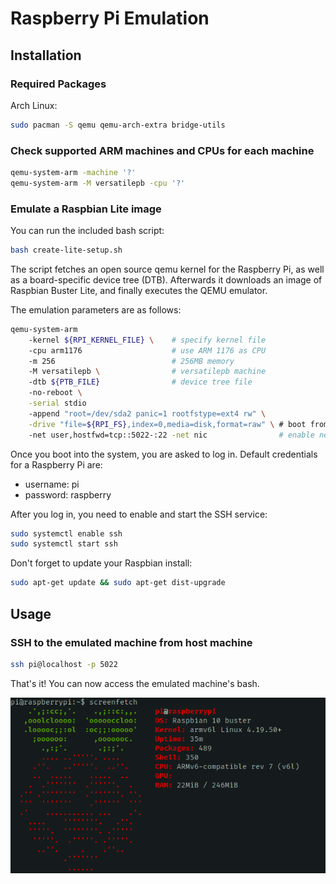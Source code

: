 # Raspberry Pi Emulation

## Installation

### Required Packages

Arch Linux:

```sh
sudo pacman -S qemu qemu-arch-extra bridge-utils
```

### Check supported ARM machines and CPUs for each machine

```sh
qemu-system-arm -machine '?'
qemu-system-arm -M versatilepb -cpu '?'
```

### Emulate a Raspbian Lite image

You can run the included bash script:

```sh
bash create-lite-setup.sh
```

The script fetches an open source qemu kernel for the Raspberry Pi, as well as a board-specific device tree (DTB). Afterwards it downloads an image of Raspbian Buster Lite, and finally executes the QEMU emulator.

The emulation parameters are as follows:

```sh
qemu-system-arm
    -kernel ${RPI_KERNEL_FILE} \    # specify kernel file
    -cpu arm1176                    # use ARM 1176 as CPU
    -m 256                          # 256MB memory
    -M versatilepb \                # versatilepb machine
    -dtb ${PTB_FILE}                # device tree file
    -no-reboot \
    -serial stdio
    -append "root=/dev/sda2 panic=1 rootfstype=ext4 rw" \
    -drive "file=${RPI_FS},index=0,media=disk,format=raw" \ # boot from downloaded image
    -net user,hostfwd=tcp::5022-:22 -net nic                # enable networking and set port to 5022 for SSH
```

Once you boot into the system, you are asked to log in. Default credentials for a Raspberry Pi are:

-   username: pi
-   password: raspberry

After you log in, you need to enable and start the SSH service:

```sh
sudo systemctl enable ssh
sudo systemctl start ssh
```

Don't forget to update your Raspbian install:

```sh
sudo apt-get update && sudo apt-get dist-upgrade
```

## Usage

### SSH to the emulated machine from host machine

```sh
ssh pi@localhost -p 5022
```

That's it! You can now access the emulated machine's bash.

![pi.png](https://raw.githubusercontent.com/czonios/RPi-sim/master/pi.png)

<!-- ### Resizing the image

If you find you need more space in your Raspbian image, you can use the following steps:

* Check available space using
```sh
df -h
```

* Resize the image

```sh
qemu-img resize <img-file> +10G
``` -->

